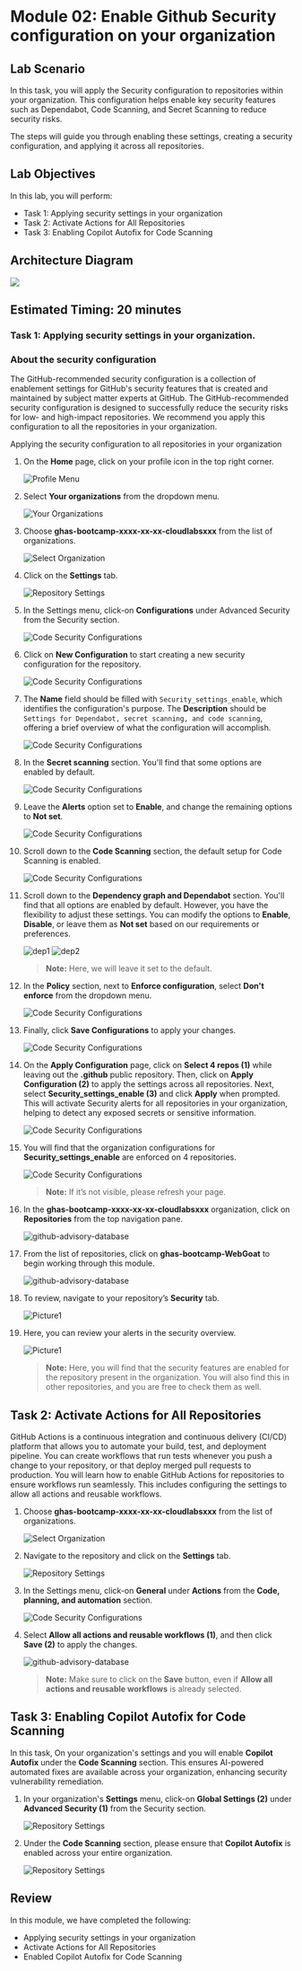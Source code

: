 # Module 02: Enable Github Security configuration on your organization

## Lab Scenario

In this task, you will apply the Security configuration to repositories within your organization. This configuration helps enable key security features such as Dependabot, Code Scanning, and Secret Scanning to reduce security risks.

The steps will guide you through enabling these settings, creating a security configuration, and applying it across all repositories.

## Lab Objectives
In this lab, you will perform:

- Task 1: Applying security settings in your organization
- Task 2: Activate Actions for All Repositories
- Task 3: Enabling Copilot Autofix for Code Scanning

## Architecture Diagram

![](../images/arch5.PNG)

## Estimated Timing: 20 minutes

### Task 1: Applying security settings in your organization.

### About the security configuration

The GitHub-recommended security configuration is a collection of enablement settings for GitHub's security features that is created and maintained by subject matter experts at GitHub. The GitHub-recommended security configuration is designed to successfully reduce the security risks for low- and high-impact repositories. We recommend you apply this configuration to all the repositories in your organization.

Applying the security configuration to all repositories in your organization

1. On the **Home** page, click on your profile icon in the top right corner.

   ![Profile Menu](../images/orgprofile.png)

1. Select **Your organizations** from the dropdown menu.

   ![Your Organizations](../images/org.png)

1. Choose **ghas-bootcamp-xxxx-xx-xx-cloudlabsxxx** from the list of organizations.

   ![Select Organization](../images/ghas-exercise1-4.png)

1. Click on the **Settings** tab.

   ![Repository Settings](../images/mod1org.png)

1. In the Settings menu, click-on **Configurations** under Advanced Security from the Security section.

   ![Code Security Configurations](../images/mod1org1-1.png)

1. Click on **New Configuration** to start creating a new security configuration for the repository.

   ![Code Security Configurations](../images/mod1org4-1.png)

1. The **Name** field should be filled with `Security_settings_enable`, which identifies the configuration's purpose. The **Description** should be `Settings for Dependabot, secret scanning, and code scanning`, offering a brief overview of what the configuration will accomplish.

   ![Code Security Configurations](../images/mod1org5.png)

1. In the **Secret scanning** section. You'll find that some options are enabled by default.

   ![Code Security Configurations](../images/mod1org6a-1.png)

1. Leave the **Alerts** option set to **Enable**, and change the remaining options to **Not set**.

   ![Code Security Configurations](../images/mod1org6-1.png)

1. Scroll down to the **Code Scanning** section, the default setup for Code Scanning is enabled.

   ![Code Security Configurations](../images/codesec.png)

1. Scroll down to the **Dependency graph and Dependabot** section. You'll find that all options are enabled by default. However, you have the flexibility to adjust these settings. You can modify the options to **Enable**, **Disable**, or leave them as **Not set** based on our requirements or preferences.

   ![dep1](../images/dep1.png)
   ![dep2](../images/dep3.png)

   >**Note:** Here, we will leave it set to the default.

1. In the **Policy** section, next to **Enforce configuration**, select **Don't enforce** from the dropdown menu.

   ![Code Security Configurations](../images/codesec4.png)

1. Finally, click **Save Configurations** to apply your changes.

   ![Code Security Configurations](../images/saveconf.png)

1. On the **Apply Configuration** page, click on **Select 4 repos (1)** while leaving out the **.github** public repository. Then, click on **Apply Configuration (2)** to apply the settings across all repositories. Next, select **Security_settings_enable (3)** and click **Apply** when prompted. This will activate Security alerts for all repositories in your organization, helping to detect any exposed secrets or sensitive information.

   ![Code Security Configurations](../images/a38a.png)

1. You will find that the organization configurations for **Security_settings_enable** are enforced on 4 repositories.

   ![Code Security Configurations](../images/a39a.png)

   >**Note:** If it’s not visible, please refresh your page.

1. In the **ghas-bootcamp-xxxx-xx-xx-cloudlabsxxx** organization, click on **Repositories** from the top navigation pane.

   ![github-advisory-database](../images/new-repo.png)

1. From the list of repositories, click on **ghas-bootcamp-WebGoat** to begin working through this module. 

   ![github-advisory-database](../images/mod3a.1.png)

1. To review, navigate to your repository’s **Security** tab.

   ![Picture1](../images/security-tabat.png)

1. Here, you can review your alerts in the security overview.

   ![Picture1](../images/advance-scanning6atn.png)

   >**Note:** Here, you will find that the security features are enabled for the repository present in the organization. You will also find this in other repositories, and you are free to check them as well.

## Task 2: Activate Actions for All Repositories

GitHub Actions is a continuous integration and continuous delivery (CI/CD) platform that allows you to automate your build, test, and deployment pipeline. You can create workflows that run tests whenever you push a change to your repository, or that deploy merged pull requests to production. You will learn how to enable GitHub Actions for repositories to ensure workflows run seamlessly. This includes configuring the settings to allow all actions and reusable workflows.

1. Choose **ghas-bootcamp-xxxx-xx-xx-cloudlabsxxx** from the list of organizations.

   ![Select Organization](../images/ghas-exercise1-4.png)

1. Navigate to the repository and click on the **Settings** tab.

   ![Repository Settings](../images/mod1org.png)

1. In the Settings menu, click-on **General** under **Actions** from the **Code, planning, and automation** section.

   ![Code Security Configurations](../images/mod1org1n.png)

1. Select **Allow all actions and reusable workflows (1)**, and then click **Save (2)** to apply the changes.

   ![github-advisory-database](../images/actionsn.png)

   >**Note:** Make sure to click on the **Save** button, even if **Allow all actions and reusable workflows** is already selected.

## Task 3: Enabling Copilot Autofix for Code Scanning

In this task, On your organization's settings and you will enable **Copilot Autofix** under the **Code Scanning** section. This ensures AI-powered automated fixes are available across your organization, enhancing security vulnerability remediation.

1. In your organization's **Settings** menu, click-on **Global Settings (2)** under **Advanced Security (1)** from the Security section.

   ![Repository Settings](../images/ghass1.png)

1. Under the **Code Scanning** section, please ensure that **Copilot Autofix** is enabled across your entire organization.

   ![Repository Settings](../images/mod1orgb.png)

## Review

In this module, we have completed the following:

- Applying security settings in your organization
- Activate Actions for All Repositories
- Enabled Copilot Autofix for Code Scanning
